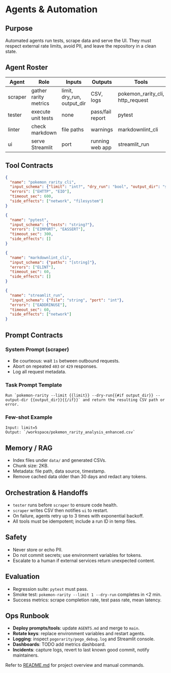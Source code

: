 # Agents & Automation

## Purpose

Automated agents run tests, scrape data and serve the UI. They must respect external rate limits, avoid PII, and leave the repository in a clean state.

## Agent Roster

| Agent | Role | Inputs | Outputs | Tools |
|---|---|---|---|---|
| scraper | gather rarity metrics | limit, dry_run, output_dir | CSV, logs | pokemon_rarity_cli, http_request |
| tester | execute unit tests | none | pass/fail report | pytest |
| linter | check markdown | file paths | warnings | markdownlint_cli |
| ui | serve Streamlit | port | running web app | streamlit_run |

## Tool Contracts

```json
{
  "name": "pokemon_rarity_cli",
  "input_schema": {"limit": "int?", "dry_run": "bool", "output_dir": "string?"},
  "errors": ["EHTTP", "EIO"],
  "timeout_sec": 600,
  "side_effects": ["network", "filesystem"]
}
```

```json
{
  "name": "pytest",
  "input_schema": {"tests": "string?"},
  "errors": ["EIMPORT", "EASSERT"],
  "timeout_sec": 300,
  "side_effects": []
}
```

```json
{
  "name": "markdownlint_cli",
  "input_schema": {"paths": "[string]"},
  "errors": ["ELINT"],
  "timeout_sec": 60,
  "side_effects": []
}
```

```json
{
  "name": "streamlit_run",
  "input_schema": {"file": "string", "port": "int"},
  "errors": ["EADDRINUSE"],
  "timeout_sec": 60,
  "side_effects": ["network"]
}
```

## Prompt Contracts

### System Prompt (scraper)

- Be courteous: wait `1s` between outbound requests.
- Abort on repeated `403` or `429` responses.
- Log all request metadata.

### Task Prompt Template

```text
Run `pokemon-rarity --limit {{limit}} --dry-run{{#if output_dir}} --output-dir {{output_dir}}{{/if}}` and return the resulting CSV path or error.
```

### Few-shot Example

```text
Input: limit=5
Output: `/workspace/pokemon_rarity_analysis_enhanced.csv`
```

## Memory / RAG

- Index files under `data/` and generated CSVs.
- Chunk size: 2KB.
- Metadata: file path, data source, timestamp.
- Remove cached data older than 30 days and redact any tokens.

## Orchestration & Handoffs

- `tester` runs before `scraper` to ensure code health.
- `scraper` writes CSV then notifies `ui` to restart.
- On failure, agents retry up to 3 times with exponential backoff.
- All tools must be idempotent; include a run ID in temp files.

## Safety

- Never store or echo PII.
- Do not commit secrets; use environment variables for tokens.
- Escalate to a human if external services return unexpected content.

## Evaluation

- Regression suite: `pytest` must pass.
- Smoke test: `pokemon-rarity --limit 1 --dry-run` completes in <2 min.
- Success metrics: scrape completion rate, test pass rate, mean latency.

## Ops Runbook

- **Deploy prompts/tools**: update `AGENTS.md` and merge to `main`.
- **Rotate keys**: replace environment variables and restart agents.
- **Logging**: inspect `pogorarity/pogo_debug.log` and Streamlit console.
- **Dashboards**: TODO add metrics dashboard.
- **Incidents**: capture logs, revert to last known good commit, notify maintainers.

Refer to [README.md](README.md) for project overview and manual commands.
